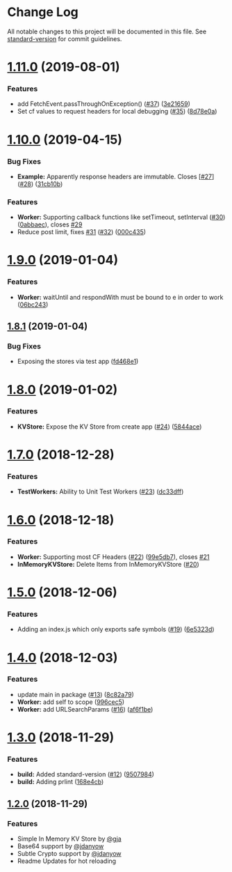 # Change Log

All notable changes to this project will be documented in this file. See [standard-version](https://github.com/conventional-changelog/standard-version) for commit guidelines.

<a name="1.11.0"></a>
# [1.11.0](https://github.com/gja/cloudflare-worker-local/compare/v1.10.0...v1.11.0) (2019-08-01)


### Features

* add FetchEvent.passThroughOnException() ([#37](https://github.com/gja/cloudflare-worker-local/issues/37)) ([3e21659](https://github.com/gja/cloudflare-worker-local/commit/3e21659))
* Set cf values to request headers for local debugging ([#35](https://github.com/gja/cloudflare-worker-local/issues/35)) ([8d78e0a](https://github.com/gja/cloudflare-worker-local/commit/8d78e0a))



<a name="1.10.0"></a>
# [1.10.0](https://github.com/gja/cloudflare-worker-local/compare/v1.9.0...v1.10.0) (2019-04-15)


### Bug Fixes

* **Example:** Apparently response headers are immutable. Closes [[#27](https://github.com/gja/cloudflare-worker-local/issues/27)] ([#28](https://github.com/gja/cloudflare-worker-local/issues/28)) ([31cb10b](https://github.com/gja/cloudflare-worker-local/commit/31cb10b))


### Features

* **Worker:** Supporting callback functions like setTimeout, setInterval ([#30](https://github.com/gja/cloudflare-worker-local/issues/30)) ([0abbaec](https://github.com/gja/cloudflare-worker-local/commit/0abbaec)), closes [#29](https://github.com/gja/cloudflare-worker-local/issues/29)
* Reduce post limit, fixes [#31](https://github.com/gja/cloudflare-worker-local/issues/31) ([#32](https://github.com/gja/cloudflare-worker-local/issues/32)) ([000c435](https://github.com/gja/cloudflare-worker-local/commit/000c435))



<a name="1.9.0"></a>
# [1.9.0](https://github.com/gja/cloudflare-worker-local/compare/v1.8.1...v1.9.0) (2019-01-04)


### Features

* **Worker:** waitUntil and respondWith must be bound to e in order to work ([06bc243](https://github.com/gja/cloudflare-worker-local/commit/06bc243))



<a name="1.8.1"></a>
## [1.8.1](https://github.com/gja/cloudflare-worker-local/compare/v1.8.0...v1.8.1) (2019-01-04)


### Bug Fixes

* Exposing the stores via test app ([fd468e1](https://github.com/gja/cloudflare-worker-local/commit/fd468e1))



<a name="1.8.0"></a>
# [1.8.0](https://github.com/gja/cloudflare-worker-local/compare/v1.7.0...v1.8.0) (2019-01-02)


### Features

* **KVStore:** Expose the KV Store from create app ([#24](https://github.com/gja/cloudflare-worker-local/issues/24)) ([5844ace](https://github.com/gja/cloudflare-worker-local/commit/5844ace))



<a name="1.7.0"></a>
# [1.7.0](https://github.com/gja/cloudflare-worker-local/compare/v1.6.0...v1.7.0) (2018-12-28)


### Features

* **TestWorkers:** Ability to Unit Test Workers ([#23](https://github.com/gja/cloudflare-worker-local/issues/23)) ([dc33dff](https://github.com/gja/cloudflare-worker-local/commit/dc33dff))



<a name="1.6.0"></a>
# [1.6.0](https://github.com/gja/cloudflare-worker-local/compare/v1.5.0...v1.6.0) (2018-12-18)


### Features

* **Worker:** Supporting most CF Headers ([#22](https://github.com/gja/cloudflare-worker-local/issues/22)) ([99e5db7](https://github.com/gja/cloudflare-worker-local/commit/99e5db7)), closes [#21](https://github.com/gja/cloudflare-worker-local/issues/21)
* **InMemoryKVStore:** Delete Items from InMemoryKVStore ([#20](https://github.com/gja/cloudflare-worker-local/pull/20))


<a name="1.5.0"></a>
# [1.5.0](https://github.com/gja/cloudflare-worker-local/compare/v1.4.0...v1.5.0) (2018-12-06)


### Features

* Adding an index.js which only exports safe symbols ([#19](https://github.com/gja/cloudflare-worker-local/issues/19)) ([6e5323d](https://github.com/gja/cloudflare-worker-local/commit/6e5323d))



<a name="1.4.0"></a>
# [1.4.0](https://github.com/gja/cloudflare-worker-local/compare/v1.3.0...v1.4.0) (2018-12-03)


### Features

* update main in package ([#13](https://github.com/gja/cloudflare-worker-local/issues/13)) ([8c82a79](https://github.com/gja/cloudflare-worker-local/commit/8c82a79))
* **Worker:** add self to scope ([996cec5](https://github.com/gja/cloudflare-worker-local/commit/996cec5))
* **Worker:** add URLSearchParams ([#16](https://github.com/gja/cloudflare-worker-local/issues/16)) ([af6f1be](https://github.com/gja/cloudflare-worker-local/commit/af6f1be))



<a name="1.3.0"></a>
# [1.3.0](https://github.com/gja/cloudflare-worker-local/compare/v1.2.0...v1.3.0) (2018-11-29)


### Features

* **build:** Added standard-version ([#12](https://github.com/gja/cloudflare-worker-local/issues/12)) ([9507984](https://github.com/gja/cloudflare-worker-local/commit/9507984))
* **build:** Adding prlint ([168e4cb](https://github.com/gja/cloudflare-worker-local/commit/168e4cb))



<a name="1.2.0"></a>
## [1.2.0](https://github.com/gja/cloudflare-worker-local/compare/v1.1.0...v1.2.0) (2018-11-29)


### Features

* Simple In Memory KV Store by [@gja](https://github.com/gja)
* Base64 support by [@jdanyow](https://github.com/jdanyow)
* Subtle Crypto support by [@jdanyow](https://github.com/jdanyow)
* Readme Updates for hot reloading
